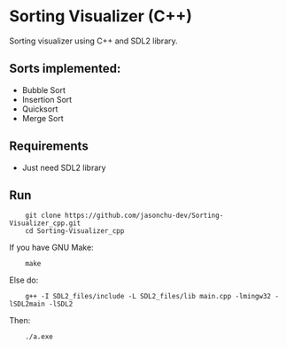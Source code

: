 # Sorting Visualizer (C++)

Sorting visualizer using C++ and SDL2 library.

## Sorts implemented:
* Bubble Sort
* Insertion Sort
* Quicksort
* Merge Sort

## Requirements
* Just need SDL2 library

## Run
```
    git clone https://github.com/jasonchu-dev/Sorting-Visualizer_cpp.git
    cd Sorting-Visualizer_cpp
```
If you have GNU Make:
```
    make
```
Else do:
```
    g++ -I SDL2_files/include -L SDL2_files/lib main.cpp -lmingw32 -lSDL2main -lSDL2
```
Then:
```
    ./a.exe
```